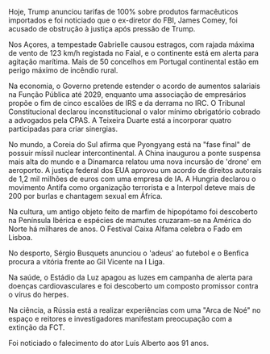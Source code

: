 Hoje, Trump anunciou tarifas de 100% sobre produtos farmacêuticos importados e foi noticiado que o ex-diretor do FBI, James Comey, foi acusado de obstrução à justiça após pressão de Trump.

Nos Açores, a tempestade Gabrielle causou estragos, com rajada máxima de vento de 123 km/h registada no Faial, e o continente está em alerta para agitação marítima. Mais de 50 concelhos em Portugal continental estão em perigo máximo de incêndio rural.

Na economia, o Governo pretende estender o acordo de aumentos salariais na Função Pública até 2029, enquanto uma associação de empresários propõe o fim de cinco escalões de IRS e da derrama no IRC. O Tribunal Constitucional declarou inconstitucional o valor mínimo obrigatório cobrado a advogados pela CPAS. A Teixeira Duarte está a incorporar quatro participadas para criar sinergias.

No mundo, a Coreia do Sul afirma que Pyongyang está na "fase final" de possuir míssil nuclear intercontinental. A China inaugurou a ponte suspensa mais alta do mundo e a Dinamarca relatou uma nova incursão de 'drone' em aeroporto. A justiça federal dos EUA aprovou um acordo de direitos autorais de 1,2 mil milhões de euros com uma empresa de IA. A Hungria declarou o movimento Antifa como organização terrorista e a Interpol deteve mais de 200 por burlas e chantagem sexual em África.

Na cultura, um antigo objeto feito de marfim de hipopótamo foi descoberto na Península Ibérica e espécies de mamutes cruzaram-se na América do Norte há milhares de anos. O Festival Caixa Alfama celebra o Fado em Lisboa.

No desporto, Sérgio Busquets anunciou o 'adeus' ao futebol e o Benfica procura a vitória frente ao Gil Vicente na I Liga.

Na saúde, o Estádio da Luz apagou as luzes em campanha de alerta para doenças cardiovasculares e foi descoberto um composto promissor contra o vírus do herpes.

Na ciência, a Rússia está a realizar experiências com uma "Arca de Noé" no espaço e reitores e investigadores manifestam preocupação com a extinção da FCT.

Foi noticiado o falecimento do ator Luís Alberto aos 91 anos.